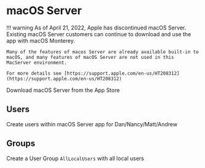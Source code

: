 # macOS Server 
!!! warning
    As of April 21, 2022, Apple has discontinued macOS Server. Existing macOS Server customers can continue to download and use the app with macOS Monterey.

    Many of the features of macos Server are already available built-in to macOS, and many features of macOS Server are not used in this MacServer environment.

    For more details see [https://support.apple.com/en-us/HT208312](https://support.apple.com/en-us/HT208312)

Download macOS Server from the App Store

## Users
Create users within macOS Server app for Dan/Nancy/Matt/Andrew

## Groups
Create a User Group `AllLocalUsers` with all local users